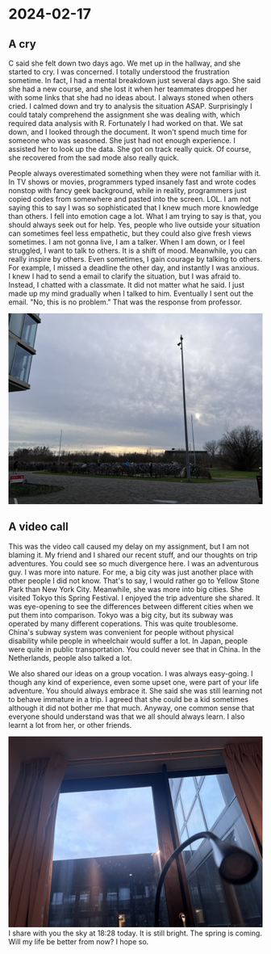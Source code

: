 # 2024-02-17

## A cry

C said she felt down two days ago. We met up in the hallway, and she started to cry.
I was concerned. I totally understood the frustration sometime. In fact, I had a mental
breakdown just several days ago. She said she had a new course, and she lost it when her
teammates dropped her with some links that she had no ideas about. I always stoned when others
cried. I calmed down and try to analysis the situation ASAP. Surprisingly I could tataly
comprehend the assignment she was dealing with, which required data analysis with R.
Fortunately I had worked on that. We sat down, and I looked through the document.
It won't spend much time for someone who was seasoned. She just had not enough experience.
I assisted her to look up the data. She got on track really quick. Of course, she recovered
from the sad mode also really quick.

People always overestimated something when they were not familiar with it. In TV shows or movies,
programmers typed insanely fast and wrote codes nonstop with fancy geek background, while in
reality, programmers just copied codes from somewhere and pasted into the screen. LOL.
I am not saying this to say I was so sophisticated that I knew much more knowledge than others.
I fell into emotion cage a lot. What I am trying to say is that, you should always seek out for
help. Yes, people who live outside your situation can sometimes feel less empathetic, but
they could also give fresh views sometimes. I am not gonna live, I am a talker.
When I am down, or I feel struggled, I want to talk to others. It is a shift of mood. Meanwhile,
you can really inspire by others. Even sometimes, I gain courage by talking to others. For example,
I missed a deadline the other day, and instantly I was anxious. I knew I had to send a email to clarify
the situation, but I was afraid to. Instead, I chatted with a classmate. It did not matter
what he said. I just made up my mind gradually when I talked to him. Eventually I sent out the email.
"No, this is no problem." That was the response from professor.

![dinner](images/after_school.jpg)

## A video call
This was the video call caused my delay on my assignment, but I am not blaming it.
My friend and I shared our recent stuff, and our thoughts on trip adventures.
You could see so much divergence here. I was an adventurous guy. I was more into nature.
For me, a big city was just another place with other people I did not know. That's to say,
I would rather go to Yellow Stone Park than New York City. Meanwhile, she was more into big
cities. She visited Tokyo this Spring Festival. I enjoyed the trip adventure she shared.
It was eye-opening to see the differences between different cities when we put them into comparison.
Tokyo was a big city, but its subway was operated by many different coperations. This was quite troublesome.
China's subway system was convenient for people without physical disability while people in
wheelchair would suffer a lot. In Japan, people were quite in public transportation. You could never
see that in China. In the Netherlands, people also talked a lot.


We also shared our ideas on a group vocation. I was always easy-going. I though any kind of
experience, even some upset one, were part of your life adventure. You should always embrace it.
She said she was still learning not to behave immature in a trip. I agreed that she could be a kid sometimes
although it did not bother me that much. Anyway, one common sense that everyone should understand was
that we all should always learn. I also learnt a lot from her, or other friends.


![dinner](images/18_28_sky.jpg)
I share with you the sky at 18:28 today. It is still bright. The spring is coming. Will my life be better from now?
I hope so.